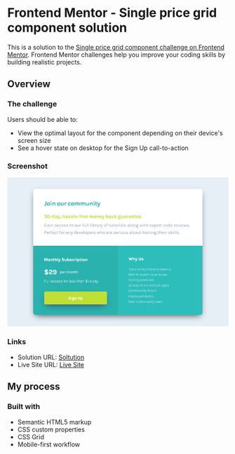 # Frontend Mentor - Single price grid component solution

This is a solution to the [Single price grid component challenge on Frontend Mentor](https://www.frontendmentor.io/challenges/single-price-grid-component-5ce41129d0ff452fec5abbbc). Frontend Mentor challenges help you improve your coding skills by building realistic projects. 

## Overview

### The challenge

Users should be able to:

- View the optimal layout for the component depending on their device's screen size
- See a hover state on desktop for the Sign Up call-to-action

### Screenshot

![](images/screenshot.png)


### Links

- Solution URL: [Soltution](https://www.frontendmentor.io/solutions/single-price-grid-component-challenge-qMZ4Yb2tvf)
- Live Site URL: [Live Site](https://zwiro.github.io/single-price-grid-component-challenge/)

## My process

### Built with

- Semantic HTML5 markup
- CSS custom properties
- CSS Grid
- Mobile-first workflow

